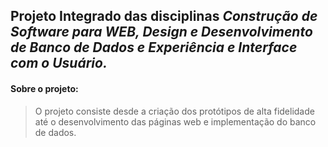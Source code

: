 ## Projeto Integrado das disciplinas ***Construção de Software para WEB, Design e Desenvolvimento de Banco de Dados e Experiência e Interface com o Usuário.***
#### Sobre o projeto:
> O projeto consiste desde a criação dos protótipos de alta fidelidade até o desenvolvimento das páginas web e implementação do banco de dados.
